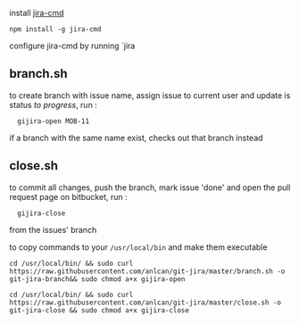 install [jira-cmd](https://github.com/germanrcuriel/jira-cmd)

	npm install -g jira-cmd
	

configure jira-cmd by running `jira


## branch.sh
to create branch with issue name, assign issue to current user and update is status *to progress*, run :

	  gijira-open MOB-11
if a branch with the same name exist, checks out that branch instead


## close.sh
to commit all changes, push the branch, mark issue 'done' and open the pull request page on bitbucket, run :

   	  gijira-close

from the issues' branch

to copy commands to your `/usr/local/bin` and make them executable

   	cd /usr/local/bin/ && sudo curl https://raw.githubusercontent.com/anlcan/git-jira/master/branch.sh -o git-jira-branch&& sudo chmod a+x gijira-open
   
	cd /usr/local/bin/ && sudo curl https://raw.githubusercontent.com/anlcan/git-jira/master/close.sh -o git-jira-close && sudo chmod a+x gijira-close
